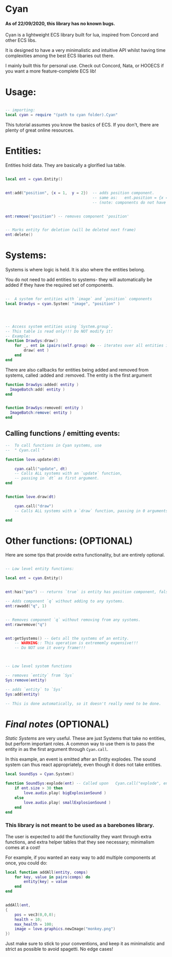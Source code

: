 


# Cyan
#### As of 22/09/2020, this library has no known bugs.

Cyan is a lightweight ECS library built for lua, inspired from Concord and other ECS libs.

It is designed to have a very minimalistic and intuitive API whilst having time complexities among the best ECS libaries out there.

I mainly built this for personal use. Check out Concord, Nata, or HOOECS if you want a more feature-complete ECS lib!


# Usage:

```lua

-- importing:
local cyan = require "(path to cyan folder).Cyan"

```

This tutorial assumes you know the basics of ECS.
If you don't, there are plenty of great online resources.

# Entities:

Entities hold data.
They are basically a glorified lua table.

```lua

local ent = cyan.Entity()


ent:add("position", {x = 1,  y = 2})  -- adds position component.
                                      -- same as:   ent.position = {x = 1, y = 2}
                                      -- (note: components do not have to be tables)


ent:remove("position") -- removes component 'position'


-- Marks entity for deletion (will be deleted next frame)
ent:delete()

```
 
 
      
# Systems:
Systems is where logic is held.
It is also where the entities belong.

You do not need to add entities to systems- they will automatically be added
if they have the required set of components.
```lua

--  A system for entities with `image` and `position` components
local DrawSys = cyan.System( "image", "position" )




-- Access system entities using `System.group`.
-- This table is read only!!! Do NOT modify it!
-- Example:
function DrawSys:draw()
    for _, ent in ipairs(self.group) do -- iterates over all entities in `DrawSys`
        draw( ent )
    end
end


```
There are also callbacks for entities being added and removed from systems,
called :added and :removed. The entity is the first argument
```lua
function DrawSys:added( entity )
  ImageBatch:add( entity )
end


function DrawSys:removed( entity )
  ImageBatch:remove( entity )
end

```
 
   
   
##  Calling functions / emitting events:
```lua
--  To call functions in Cyan systems, use
--  " Cyan.call "

function love.update(dt)

    cyan.call("update", dt)
    -- Calls ALL systems with an `update` function, 
    -- passing in `dt` as first argument.
end


function love.draw(dt)

    cyan.call("draw")
    -- Calls ALL systems with a `draw` function, passing in 0 arguments.

end


```

# Other functions:  (OPTIONAL)
Here are some tips that provide extra functionality, but are
entirely optional.
   
 
    
      
```lua

-- Low level entity functions:

local ent = cyan.Entity()


ent:has("pos") -- returns `true` is entity has position component, false otherwise.

-- Adds component `q` without adding to any systems.
ent:rawadd("q", 1)


-- Removes component `q` without removing from any systems.
ent:rawremove("q")


ent:getSystems() -- Gets all the systems of an entity.
    -- WARNING:: This operation is extrememly expensive!!!
    -- Do NOT use it every frame!!!



-- Low level system functions

-- removes `entity` from `Sys`
Sys:remove(entity)

-- adds `entity` to `Sys`
Sys:add(entity)

-- This is done automatically, so it doesn't really need to be done.


```

# *Final notes*  (OPTIONAL)

*Static Systems* are very useful.
These are just Systems that take no entities, but perform important roles. A common way to use them is to pass the entity in as the first argument through `Cyan.call`.

In this example, an event is emitted after an Entity explodes. The sound system can thus react appropriately, even though it does not take entities.
```lua
local SoundSys = Cyan.System()

function SoundSys:explode(ent) -- Called upon   Cyan.call("explode", ent)
    if ent.size > 30 then
        love.audio.play( bigExplosionSound )
    else
        love.audio.play( smallExplosionSound )
    end
end
```

### This library is not meant to be used as a barebones library. 

The user is expected to add the functionality they want through extra functions, and extra helper tables that they see necessary; minimalism comes at a cost!

For example, if you wanted an easy way to add multiple components at once,
you could do:
```lua
local function addAll(entity, comps)
    for key, value in pairs(comps) do
        entity[key] = value
    end
end


addAll(ent,
{
    pos = vec3(0,0,0);
    health = 10;
    max_health = 100;
    image = love.graphics.newImage("monkey.png")
})
```

Just make sure to stick to your conventions, and keep it
as minimalistic and strict as possible to avoid spagetti.
No edge cases!


